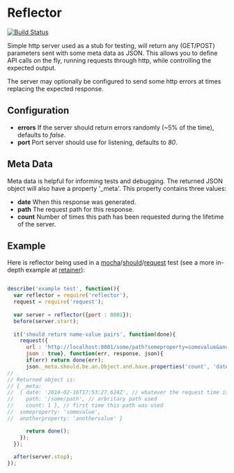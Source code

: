 Reflector
==========

[![Build Status](https://travis-ci.org/tleen/reflector.png?branch=master)](https://travis-ci.org/tleen/reflector)

Simple http server used as a stub for testing, will return any (GET/POST) parameters sent with some meta data as JSON. This allows you to define API calls on the fly, running requests through http, while controlling the expected output.

The server may optionally be configured to send some http errors at times replacing the expected response.

## Configuration
- **errors** If the server should return errors randomly (~5% of the time), defaults to *false*.
- **port** Port server should use for listening, defaults to *80*.

## Meta Data

Meta data is helpful for informing tests and debugging. The returned JSON object will also have a property '_meta'. This property contains three values:

- **date** When this response was generated.
- **path** The request path for this response.
- **count** Number of times this path has been requested during the lifetime of the server.

## Example

Here is reflector being used in a [mocha](http://visionmedia.github.io/mocha/)/[should](https://github.com/visionmedia/should.js/)/[request](https://github.com/mikeal/request) test (see a more in-depth example at [retainer](https://github.com/tleen/retainer/blob/master/test/index.js)):

```javascript

describe('example test', function(){
  var reflector = require('reflector'),
  request = require('request');
  
  var server = reflector({port : 8001});
  before(server.start);
 
  it('should return name-value pairs', function(done){
    request({
      url : 'http://localhost:8001/some/path?someproperty=somevalue&anotherproperty=anothervalue',
      json : true}, function(err, response, json){
	  if(err) return done(err);
	  json._meta.should.be.an.Object.and.have.properties('count', 'date', 'path');
//
// Returned object is:
// { _meta: 
//  { date: '2014-02-16T17:53:27.624Z', // whatever the request time is
//    path: '/some/path', // arbritary path used
//    count: 1 }, // first time this path was used
//  someproperty: 'somevalue',
//  anotherproperty: 'anothervalue' }

	  return done();
    });
  });
  
  after(server.stop);
});

```

